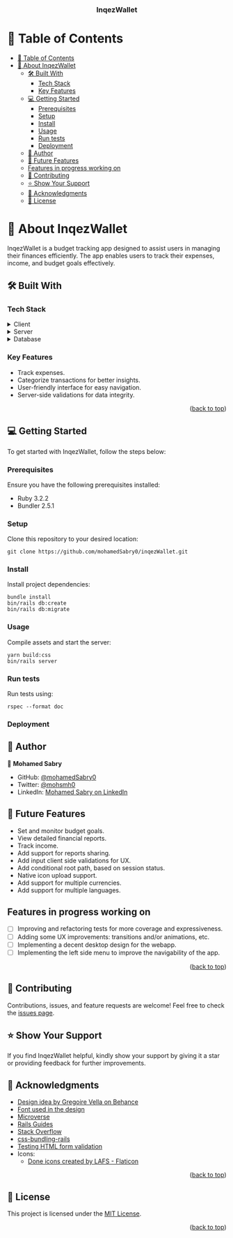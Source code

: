 <a name="readme-top"></a>

<div align="center">

  <h3><b>InqezWallet</b></h3>

</div>

# 📗 Table of Contents

- [📗 Table of Contents](#-table-of-contents)
- [📖 About InqezWallet ](#-about-inqezwallet-)
  - [🛠 Built With ](#-built-with-)
    - [Tech Stack ](#tech-stack-)
    - [Key Features ](#key-features-)
  - [💻 Getting Started ](#-getting-started-)
    - [Prerequisites](#prerequisites)
    - [Setup](#setup)
    - [Install](#install)
    - [Usage](#usage)
    - [Run tests](#run-tests)
    - [Deployment](#deployment)
  - [👤 Author ](#-author-)
  - [🔭 Future Features ](#-future-features-)
  - [Features in progress working on ](#features-in-progress-working-on-)
  - [🤝 Contributing ](#-contributing-)
  - [⭐️ Show Your Support ](#️-show-your-support-)
  - [🙏 Acknowledgments ](#-acknowledgments-)
  - [📝 License ](#-license-)

<!-- PROJECT DESCRIPTION -->

# 📖 About InqezWallet <a name="about-inqezwallet"></a>

InqezWallet is a budget tracking app designed to assist users in managing their finances efficiently. The app enables users to track their expenses, income, and budget goals effectively.

## 🛠 Built With <a name="built-with"></a>

### Tech Stack <a name="tech-stack"></a>

<details>
  <summary>Client</summary>
  <ul>
    <li><a href="https://rubyonrails.org">Ruby on Rails</a></li>
    <li><a href="https://sass-lang.com/">Sass</a></li>
  </ul>
</details>

<details>
  <summary>Server</summary>
  <ul>
    <li><a href="https://rubyonrails.org">Ruby on Rails</a></li>
  </ul>
</details>

<details>
<summary>Database</summary>
  <ul>
    <li><a href="https://www.postgresql.org/">PostgreSQL</a></li>
  </ul>
</details>

### Key Features <a name="key-features"></a>

- Track expenses.
- Categorize transactions for better insights.
- User-friendly interface for easy navigation.
- Server-side validations for data integrity.

<p align="right">(<a href="#readme-top">back to top</a>)</p>

## 💻 Getting Started <a name="getting-started"></a>

To get started with InqezWallet, follow the steps below:

### Prerequisites

Ensure you have the following prerequisites installed:

- Ruby 3.2.2
- Bundler 2.5.1

### Setup

Clone this repository to your desired location:

```
git clone https://github.com/mohamedSabry0/inqezWallet.git
```

### Install

Install project dependencies:

```
bundle install
bin/rails db:create
bin/rails db:migrate
```

### Usage

Compile assets and start the server:

```
yarn build:css
bin/rails server
```

### Run tests

Run tests using:

```
rspec --format doc
```

### Deployment

<!-- Add deployment instructions -->

## 👤 Author <a name="author"></a>

👤 **Mohamed Sabry**

- GitHub: [@mohamedSabry0](https://github.com/mohamedSabry0)
- Twitter: [@mohsmh0](https://twitter.com/mohsmh0)
- LinkedIn: [Mohamed Sabry on LinkedIn](https://www.linkedin.com/in/mohamed-sabry0/)

## 🔭 Future Features <a name="future-features"></a>

- Set and monitor budget goals.
- View detailed financial reports.
- Track income.
- Add support for reports sharing.
- Add input client side validations for UX.
- Add conditional root path, based on session status.
- Native icon upload support.
- Add support for multiple currencies.
- Add support for multiple languages.

## Features in progress working on <a name="todos"></a>

- [ ] Improving and refactoring tests for more coverage and expressiveness.
- [ ] Adding some UX improvements: transitions and/or animations, etc.
- [ ] Implementing a decent desktop design for the webapp.
- [ ] Implementing the left side menu to improve the navigability of the app.

<p align="right">(<a href="#readme-top">back to top</a>)</p>

## 🤝 Contributing <a name="contributing"></a>

Contributions, issues, and feature requests are welcome! Feel free to check the [issues page](link-to-issues).

## ⭐️ Show Your Support <a name="support"></a>

If you find InqezWallet helpful, kindly show your support by giving it a star or providing feedback for further improvements.

## 🙏 Acknowledgments <a name="acknowledgments"></a>

- [Design idea by Gregoire Vella on Behance](https://www.behance.net/gallery/19759151/Snapscan-iOs-design-and-branding)
- [Font used in the design](https://www.marksimonson.com/fonts/view/proxima-nova)
- [Microverse](https://www.microverse.org/)
- [Rails Guides](https://guides.rubyonrails.org/)
- [Stack Overflow](https://stackoverflow.com/)
- [css-bundling-rails](https://github.com/rails/cssbundling-rails)
- [Testing HTML form validation](https://stackoverflow.com/a/48206413)
- Icons:
  - <a href="https://www.flaticon.com/free-icons/done" title="done icons">Done icons created by LAFS - Flaticon</a>

<p align="right">(<a href="#readme-top">back to top</a>)</p>

## 📝 License <a name="license"></a>

This project is licensed under the [MIT License](link-to-license).

<p align="right">(<a href="#readme-top">back to top</a>)</p>
